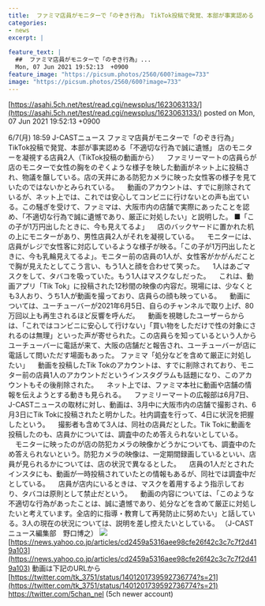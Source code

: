 ```yaml
---
title:  ファミマ店員がモニターで「のぞき行為」　TikTok投稿で発覚、本部が事実認める「不適切な行為で誠に遺憾」  
categories:
- news
excerpt: |
  
feature_text: |
  ##  ファミマ店員がモニターで「のぞき行為」...
  Mon, 07 Jun 2021 19:52:13  +0900
feature_image: "https://picsum.photos/2560/600?image=733"
image: "https://picsum.photos/2560/600?image=733"
---
```


[https://asahi.5ch.net/test/read.cgi/newsplus/1623063133/](https://asahi.5ch.net/test/read.cgi/newsplus/1623063133/)
posted on Mon, 07 Jun 2021 19:52:13  +0900

<!--more-->

6/7(月) 18:59 J-CASTニュース ファミマ店員がモニターで「のぞき行為」　TikTok投稿で発覚、本部が事実認める「不適切な行為で誠に遺憾」 店のモニターを凝視する店員2人（TikTok投稿の動画から） 　ファミリーマートの店員らが店のモニターで女性の胸をのぞくような様子を映した動画がネット上に投稿され、物議を醸している。店の天井にある防犯カメラに映った女性客の様子を見ていたのではないかとみられている。 　動画のアカウントは、すでに削除されているが、ネット上では、これでは安心してコンビニに行けないとの声も出ている。この騒ぎを受けて、ファミマは、大阪市内の店舗で実際にあったことを認め、「不適切な行為で誠に遺憾であり、厳正に対処したい」と説明した。 ■「この子が1万円出したときに、今も見えてるよ」 　店のバックヤードに置かれた机の上にモニターがあり、男性店員2人がそれを凝視している。 　モニターには、店員がレジで女性客に対応しているような様子が映る。「この子が1万円出したときに、今も乳輪見えてるよ」。モニター前の店員の1人が、女性客がかがんだことで胸が見えたとしてこう言い、もう1人と顔を合わせて笑った。 　1人はあごマスクをして、タバコを吸っていた。もう1人はマスクなしだった。 　これは、動画アプリ「Tik Tok」に投稿された12秒間の映像の内容だ。現場には、少なくとも3人おり、うち1人が動画を撮っており、店員らの顔も映っている。 　動画については、ユーチューバーが2021年6月5日、自らのチャンネルで取り上げ、80万回以上も再生されるほど反響を呼んだ。 　動画を視聴したユーザーらからは、「これではコンビニに安心して行けない」「買い物をしただけで性の対象にされるのは無理」といった声が寄せられた。この店員らを知っているという人からユーチューバーに電話が来て、大阪の店舗だと報告され、ユーチューバーが店に電話して問いただす場面もあった。 ファミマ「処分などを含めて厳正に対処したい」 　動画を投稿したTik Tokのアカウントは、すでに削除されており、モニター前の店員1人のアカウントだというインスタグラムも話題になり、このアカウントもその後削除された。 　ネット上では、ファミマ本社に動画や店舗の情報を伝えようとする動きも見られる。 　ファミリーマートの広報部は6月7日、J-CASTニュースの取材に対し、動画は、3月中に大阪市内の店舗で撮影され、6月3日にTik Tokに投稿されたと明かした。社内調査を行って、4日に状況を把握したという。 　撮影者も含めて3人は、同社の店員だとした。Tik Tokに動画を投稿したのも、店員かについては、調査中のため答えられないとしている。 　モニターに映ったのが店の防犯カメラの映像かどうかについても、調査中のため答えられないという。防犯カメラの映像は、一定期間録画しているといい、店員が見られるかについては、店の状況で異なるとした。 　店員の1人だとされたインスタにも、動画が一時投稿されていたとの情報もあるが、同社では調査中だとしている。 　店員が店内にいるときは、マスクを着用するよう指示しており、タバコは原則として禁止だという。 　動画の内容については、「このような不適切な行為があったことは、誠に遺憾であり、処分などを含めて厳正に対処したいと考えています。全店的に指導・教育して再発防止に努めたい」と話している。3人の現在の状況については、説明を差し控えたいとしている。 （J-CASTニュース編集部　野口博之） ![](https://amd-pctr.c.yimg.jp/r/iwiz-amd/20210607-00000015-jct-000-3-view.jpg) [https://news.yahoo.co.jp/articles/cd2459a5316aee98cfe26f42c3c7c7f2d419a103](https://news.yahoo.co.jp/articles/cd2459a5316aee98cfe26f42c3c7c7f2d419a103) 動画は下記のURLから [https://twitter.com/tk_3751/status/1401201739592736774?s=21](https://twitter.com/tk_3751/status/1401201739592736774?s=21) https://twitter.com/5chan_nel (5ch newer account)
